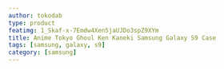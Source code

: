 ```yaml
---
author: tokodab
type: product
featimg: 1_Skaf-x-7Emdw4Xen5jaUJDo3spZ9XYm
title: Anime Tokyo Ghoul Ken Kaneki Samsung Galaxy S9 Case
tags: [samsung, galaxy, s9]
category: [samsung]
---
```

